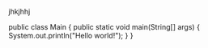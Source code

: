 jhkjhhj

public class Main {
    public static void main(String[] args) {
        System.out.println("Hello world!");
    }
}

